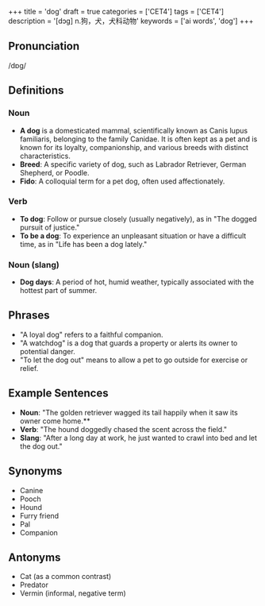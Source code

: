 +++
title = 'dog'
draft = true
categories = ['CET4']
tags = ['CET4']
description = '[dɔg] n.狗，犬，犬科动物'
keywords = ['ai words', 'dog']
+++

## Pronunciation
/dɒɡ/

## Definitions
### Noun
- **A dog** is a domesticated mammal, scientifically known as Canis lupus familiaris, belonging to the family Canidae. It is often kept as a pet and is known for its loyalty, companionship, and various breeds with distinct characteristics.
- **Breed**: A specific variety of dog, such as Labrador Retriever, German Shepherd, or Poodle.
- **Fido**: A colloquial term for a pet dog, often used affectionately.

### Verb
- **To dog**: Follow or pursue closely (usually negatively), as in "The dogged pursuit of justice."
- **To be a dog**: To experience an unpleasant situation or have a difficult time, as in "Life has been a dog lately."

### Noun (slang)
- **Dog days**: A period of hot, humid weather, typically associated with the hottest part of summer.

## Phrases
- "A loyal dog" refers to a faithful companion.
- "A watchdog" is a dog that guards a property or alerts its owner to potential danger.
- "To let the dog out" means to allow a pet to go outside for exercise or relief.

## Example Sentences
- **Noun**: "The golden retriever wagged its tail happily when it saw its owner come home.**
- **Verb**: "The hound doggedly chased the scent across the field."
- **Slang**: "After a long day at work, he just wanted to crawl into bed and let the dog out."

## Synonyms
- Canine
- Pooch
- Hound
- Furry friend
- Pal
- Companion

## Antonyms
- Cat (as a common contrast)
- Predator
- Vermin (informal, negative term)
